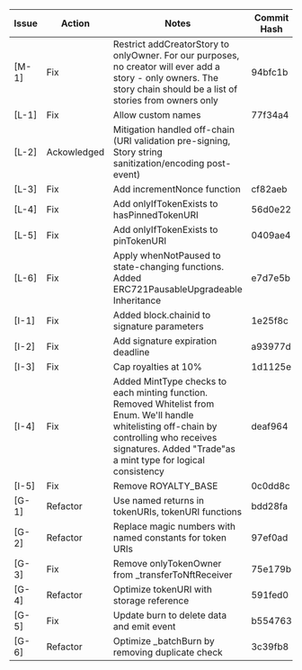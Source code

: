 | Issue | Action | Notes | Commit Hash |
|-------|--------|-------|-------------|
| [M-1] | Fix | Restrict addCreatorStory to onlyOwner. For our purposes, no creator will ever add a story - only owners.  The story chain should be a list of stories from owners only | 94bfc1b |
| [L-1] | Fix | Allow custom names | 77f34a4 |
| [L-2] | Ackowledged | Mitigation handled off-chain (URI validation pre-signing, Story string sanitization/encoding post-event) | |
| [L-3] | Fix | Add incrementNonce function | cf82aeb |
| [L-4] | Fix | Add onlyIfTokenExists to hasPinnedTokenURI | 56d0e22 |
| [L-5] | Fix | Add onlyIfTokenExists to pinTokenURI | 0409ae4 |
| [L-6] | Fix | Apply whenNotPaused to state-changing functions. Added ERC721PausableUpgradeable Inheritance | e7d7e5b |
| [I-1] | Fix | Added block.chainid to signature parameters | 1e25f8c |
| [I-2] | Fix | Add signature expiration deadline | a93977d |
| [I-3] | Fix | Cap royalties at 10% | 1d1125e |
| [I-4] | Fix | Added MintType checks to each minting function. Removed Whitelist from Enum.  We'll handle whitelisting off-chain by controlling who receives signatures. Added "Trade"as a mint type for logical consistency | deaf964 |
| [I-5] | Fix | Remove ROYALTY_BASE | 0c0dd8c |
| [G-1] | Refactor | Use named returns in tokenURIs, tokenURI functions | bdd28fa |
| [G-2] | Refactor | Replace magic numbers with named constants for token URIs | 97ef0ad |
| [G-3] | Fix | Remove onlyTokenOwner from _transferToNftReceiver | 75e179b |
| [G-4] | Refactor | Optimize tokenURI with storage reference | 591fed0 |
| [G-5] | Fix | Update burn to delete data and emit event | b554763 |
| [G-6] | Refactor | Optimize _batchBurn by removing duplicate check | 3c39fb8 |
